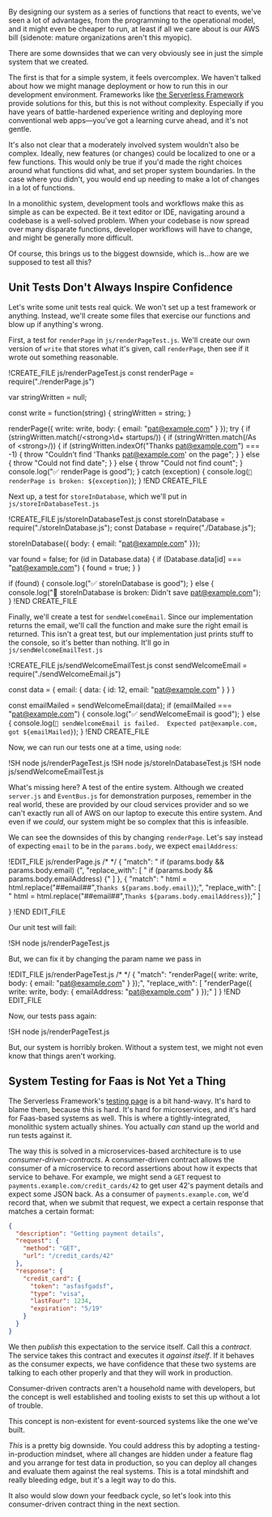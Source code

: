 By designing our system as a series of functions that react to events, we've seen a lot of advantages, from the programming to the operational model, and it might even be cheaper to run, at least if all we care about is our AWS bill (sidenote: mature organizations aren't this myopic).

There are some downsides that we can very obviously see in just the simple system that we created.

The first is that for a simple system, it feels overcomplex.  We haven't talked about how we might manage deployment or how to
run this in our development environment. Frameworks like [the Serverless Framework](https://serverless.com) provide solutions for
this, but this is not without complexity.  Especially if you have years of battle-hardened experience writing and deploying more
conventional web apps—you've got a learning curve ahead, and it's not gentle.

It's also not clear that a moderately involved system wouldn't also be complex.  Ideally, new features (or changes) could be
localized to one or a few functions.  This would only be true if you'd made the right choices around what functions did what, and
set proper system boundaries.  In the case where you didn't, you would end up needing to make a lot of changes in a lot of
functions.

In a monolithic system, development tools and workflows make this as simple as can be expected.  Be it text editor or IDE,
navigating around a codebase is a well-solved problem.  When your codebase is now spread over many disparate functions,
developer workflows will have to change, and might be generally more difficult.

Of course, this brings us to the biggest downside, which is…how are we supposed to test all this?

## Unit Tests Don't Always Inspire Confidence

Let's write some unit tests real quick.  We won't set up a test framework or anything.  Instead, we'll create some files that
exercise our functions and blow up if anything's wrong.

First, a test for `renderPage` in `js/renderPageTest.js`.  We'll create our own version of `write` that stores what it's given,
call `renderPage`, then see if it wrote out something reasonable.

!CREATE_FILE js/renderPageTest.js
const renderPage = require("./renderPage.js")

var stringWritten = null;

const write = function(string) {
  stringWritten = string;
}

renderPage({ write: write, body: { email: "pat@example.com" } });
try {
  if (stringWritten.match(/\<strong\>\d+ startups/)) {
    if (stringWritten.match(/As of \<strong\>/)) {
      if (stringWritten.indexOf("Thanks pat@example.com") === -1) {
        throw "Couldn't find 'Thanks pat@example.com' on the page";
      }
    }
    else {
      throw "Could not find date";
    }
  }
  else {
    throw "Could not find count";
  }
  console.log("✅ renderPage is good");
} catch (exception) {
  console.log(`🚫 renderPage is broken: ${exception}`);
}
!END CREATE_FILE

Next up, a test for `storeInDatabase`, which we'll put in `js/storeInDatabaseTest.js`

!CREATE_FILE js/storeInDatabaseTest.js
const storeInDatabase = require("./storeInDatabase.js");
const Database = require("./Database.js");

storeInDatabase({ body: { email: "pat@example.com" }});

var found = false;
for (id in Database.data) {
  if (Database.data[id] === "pat@example.com") {
    found = true;
  }
}

if (found) {
  console.log("✅ storeInDatabase is good");
}
else {
  console.log("🚫 storeInDatabase is broken: Didn't save pat@example.com");
}
!END CREATE_FILE

Finally, we'll create a test for `sendWelcomeEmail`.  Since our implementation returns the email, we'll call the function and
make sure the right email is returned.  This isn't a great test, but our implementation just prints stuff to the console, so it's
better than nothing.  It'll go in `js/sendWelcomeEmailTest.js`

!CREATE_FILE js/sendWelcomeEmailTest.js
const sendWelcomeEmail = require("./sendWelcomeEmail.js")

const data = {
  email: {
    data: {
      id: 12,
      email: "pat@example.com"
    }
  }
}

const emailMailed = sendWelcomeEmail(data);
if (emailMailed === "pat@example.com") {
  console.log("✅ sendWelcomeEmail is good");
}
else {
  console.log(`🚫 sendWelcomeEmail is failed.  Expected pat@example.com, got ${emailMailed}`);
}
!END CREATE_FILE

Now, we can run our tests one at a time, using `node`:

!SH node js/renderPageTest.js
!SH node js/storeInDatabaseTest.js
!SH node js/sendWelcomeEmailTest.js

What's missing here?  A test of the entire system.  Although we created `server.js` and `EventBus.js` for demonstration purposes,
remember in the real world, these are provided by our cloud services provider and so we can't exactly run all of AWS on our
laptop to execute this entire system.  And even if we *could*, our system might be so complex that this is infeasible.

We can see the downsides of this by changing `renderPage`.  Let's say instead of expecting `email` to be in the `params.body`, we
expect `emailAddress`:

!EDIT_FILE js/renderPage.js /* */
{
  "match": "  if (params.body && params.body.email) {",
  "replace_with": [
    "  if (params.body && params.body.emailAddress) {"
  ]
},
{
  "match": "    html = html.replace(\"##email##\",`Thanks ${params.body.email}`);",
  "replace_with": [
    "    html = html.replace(\"##email##\",`Thanks ${params.body.emailAddress}`);"
  ]

}
!END EDIT_FILE

Our unit test will fail:

!SH node js/renderPageTest.js

But, we can fix it by changing the param name we pass in

!EDIT_FILE js/renderPageTest.js /* */
{
  "match": "renderPage({ write: write, body: { email: \"pat@example.com\" } });",
  "replace_with": [
    "renderPage({ write: write, body: { emailAddress: \"pat@example.com\" } });"
  ]
}
!END EDIT_FILE

Now, our tests pass again:

!SH node js/renderPageTest.js

But, our system is horribly broken.  Without a system test, we might not even know that things aren't working.

## System Testing for Faas is Not Yet a Thing

The Serverless Framework's [testing page](https://serverless.com/framework/docs/providers/aws/guide/testing/) is a bit hand-wavy.
It's hard to blame them, because this is hard.  It's hard for microservices, and it's hard for Faas-based systems as well. This
is where a tightly-integrated, monolithic system actually shines.  You actually *can* stand up the world and run tests against
it.

The way this is solved in a microservices-based architecture is to use _consumer-driven-contracts_.  A consumer-driven contract
allows the consumer of a microservice to record assertions about how it expects that service to behave.  For example, we might
send a `GET` request to `payments.example.com/credit_cards/42` to get user 42's payment details and expect some JSON back.  As a consumer of `payments.example.com`, we'd record that, when we submit that request, we expect a certain response that matches a certain format:

```json
{
  "description": "Getting payment details",
  "request": {
    "method": "GET",
    "url": "/credit_cards/42"
  },
  "response": {
    "credit_card": {
      "token": "asfasfgadsf",
      "type": "visa",
      "lastFour": 1234,
      "expiration": "5/19"
    }
  }
}
```

We then *publish* this expectation to the service itself.  Call this a _contract_.  The service takes this contract and executes it *against itself*.  If it behaves as the consumer expects, we have confidence that these two systems are talking to each other
properly and that they will work in production.

Consumer-driven contracts aren't a household name with developers, but the concept is well established and tooling exists to set
this up without a lot of trouble.

This concept is non-existent for event-sourced systems like the one we've built.

*This* is a pretty big downside.  You could address this by adopting a testing-in-production mindset, where all changes are
hidden under a feature flag and you arrange for test data in production, so you can deploy all changes and evaluate them against
the real systems.  This is a total mindshift and really bleeding edge, but it's a legit way to do this.

It also would slow down your feedback cycle, so let's look into this consumer-driven contract thing in the next section.
